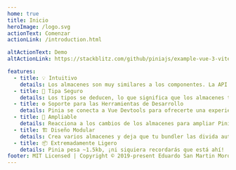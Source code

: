 ```yaml
---
home: true
title: Inicio
heroImage: /logo.svg
actionText: Comenzar
actionLink: /introduction.html

altActionText: Demo
altActionLink: https://stackblitz.com/github/piniajs/example-vue-3-vite

features:
  - title: 💡 Intuitivo
    details: Los almacenes son muy similares a los componentes. La API está diseñada para que puedas escribir almacenes bien organizadas.
  - title: 🔑 Tipa Seguro
    details: Los tipos se deducen, lo que significa que los almacenes te ayudan con auto-completado ¡incluso en JavaScript!
  - title: ⚙️ Soporte para las Herramientas de Desarrollo
    details: Pinia se conecta a Vue Devtools para ofrecerte una experiencia de desarrollo mejorada tanto en Vue 2 como en Vue 3.
  - title: 🔌 Ampliable
    details: Reacciona a los cambios de los almacenes para ampliar Pinia con transacciones, sincronización de almacenamiento local, etc.
  - title: 🏗 Diseño Modular
    details: Crea varios almacenes y deja que tu bundler las divida automáticamente.
  - title: 📦 Extremadamente Ligero
    details: Pinia pesa ~1.5kb, ¡ni siquiera recordarás que está ahí!
footer: MIT Licensed | Copyright © 2019-present Eduardo San Martin Morote
---
```


<ClientOnly>
  <ThemeToggle/>
  <!-- <TestStore/> -->
</ClientOnly>

<HomeSponsors />

<script setup>
import HomeSponsors from './.vitepress/components/HomeSponsors.vue'
import ThemeToggle from './.vitepress/components/ThemeToggle.vue'
// import TestStore from './.vitepress/components/TestStore.vue'
</script>
